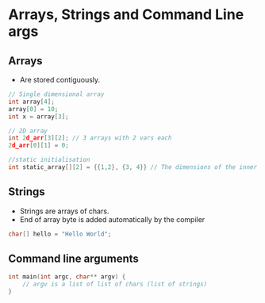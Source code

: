 # Arrays, Strings and Command Line args

## Arrays
* Are stored contiguously.
```C
// Single dimensional array
int array[4]; 
array[0] = 10;
int x = array[3];

// 2D array
int 2d_arr[3][2]; // 3 arrays with 2 vars each
2d_arr[0][1] = 0;

//static initialisation
int static_array[][2] = {{1,2}, {3, 4}} // The dimensions of the inner arrays needs to be specified.
```

## Strings
* Strings are arrays of chars.
* End of array byte is added automatically by the compiler
```C
char[] hello = "Hello World";
```

## Command line arguments
```C
int main(int argc, char** argv) {
    // argv is a list of list of chars (list of strings)
}
```